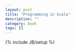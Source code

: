 ```yaml
---
layout: post
title: "Programming in Scala"
description: ""
category: book
tags: []
---
```

{% include JB/setup %}
